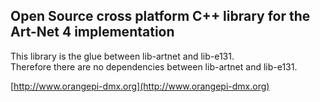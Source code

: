 ## Open Source cross platform C++ library for the Art-Net 4 implementation

This library is the glue between lib-artnet and lib-e131.<br>
Therefore there are no dependencies between lib-artnet and lib-e131.

[http://www.orangepi-dmx.org](http://www.orangepi-dmx.org)

